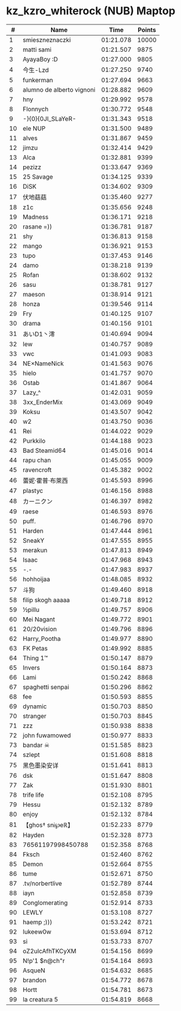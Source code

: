 # kz_kzro_whiterock (NUB) Maptop

|  # | Name | Time | Points |
|-------------- | -------------- | -------------- | -------------- | 
| 1 | smieszneznaczki | 01:21.078 | 10000 | 
| 2 | matti sami | 01:21.507 | 9875 | 
| 3 | AyayaBoy :D | 01:27.000 | 9805 | 
| 4 | 今生-Lzd | 01:27.250 | 9740 | 
| 5 | funkerman | 01:27.694 | 9663 | 
| 6 | alumno de alberto vignoni | 01:28.882 | 9609 | 
| 7 | hny | 01:29.992 | 9578 | 
| 8 | Flonnych | 01:30.772 | 9548 | 
| 9 | -}{0}{0JI_SLaYeR- | 01:31.343 | 9518 | 
| 10 | ele NUP | 01:31.500 | 9489 | 
| 11 | alves | 01:31.867 | 9459 | 
| 12 | jimzu | 01:32.414 | 9429 | 
| 13 | Alca | 01:32.881 | 9399 | 
| 14 | pezizz | 01:33.647 | 9369 | 
| 15 | 25 Savage | 01:34.125 | 9339 | 
| 16 | DiSK | 01:34.602 | 9309 | 
| 17 | 伏地菇菇 | 01:35.460 | 9277 | 
| 18 | z1c | 01:35.656 | 9248 | 
| 19 | Madness | 01:36.171 | 9218 | 
| 20 | rasane =)) | 01:36.781 | 9187 | 
| 21 | shy | 01:36.813 | 9158 | 
| 22 | mango | 01:36.921 | 9153 | 
| 23 | tupo | 01:37.453 | 9146 | 
| 24 | damo | 01:38.218 | 9139 | 
| 25 | Rofan | 01:38.602 | 9132 | 
| 26 | sasu | 01:38.781 | 9127 | 
| 27 | maeson | 01:38.914 | 9121 | 
| 28 | honza | 01:39.546 | 9114 | 
| 29 | Fry | 01:40.125 | 9107 | 
| 30 | drama | 01:40.156 | 9101 | 
| 31 | あいD1丶澪 | 01:40.694 | 9094 | 
| 32 | lew | 01:40.757 | 9089 | 
| 33 | vwc | 01:41.093 | 9083 | 
| 34 | NE×NameNick | 01:41.563 | 9076 | 
| 35 | hielo | 01:41.757 | 9070 | 
| 36 | Ostab | 01:41.867 | 9064 | 
| 37 | Lazy_^ | 01:42.031 | 9059 | 
| 38 | 3xx_EnderMix | 01:43.069 | 9049 | 
| 39 | Koksu | 01:43.507 | 9042 | 
| 40 | w2 | 01:43.750 | 9036 | 
| 41 | Rei | 01:44.022 | 9029 | 
| 42 | Purkkilo | 01:44.188 | 9023 | 
| 43 | Bad Steamid64 | 01:45.016 | 9014 | 
| 44 | rapu chan | 01:45.055 | 9009 | 
| 45 | ravencroft | 01:45.382 | 9002 | 
| 46 | 蕾妮·霍普·布萊西 | 01:45.593 | 8996 | 
| 47 | plastyc | 01:46.156 | 8988 | 
| 48 | カーニクン | 01:46.397 | 8982 | 
| 49 | raese | 01:46.593 | 8976 | 
| 50 | puff. | 01:46.796 | 8970 | 
| 51 | Harden | 01:47.444 | 8961 | 
| 52 | SneakY | 01:47.555 | 8955 | 
| 53 | merakun | 01:47.813 | 8949 | 
| 54 | Isaac | 01:47.968 | 8943 | 
| 55 | -.- | 01:47.983 | 8937 | 
| 56 | hohhoijaa | 01:48.085 | 8932 | 
| 57 | 斗狗 | 01:49.460 | 8918 | 
| 58 | filip skogh aaaaa | 01:49.718 | 8912 | 
| 59 | ½pillu | 01:49.757 | 8906 | 
| 60 | Mei Nagant | 01:49.772 | 8901 | 
| 61 | 20/20vision | 01:49.796 | 8896 | 
| 62 | Harry_Pootha | 01:49.977 | 8890 | 
| 63 | FK Petas | 01:49.992 | 8885 | 
| 64 | Thing 1™ | 01:50.147 | 8879 | 
| 65 | Invers | 01:50.164 | 8873 | 
| 66 | Lami | 01:50.242 | 8868 | 
| 67 | spaghetti senpai | 01:50.296 | 8862 | 
| 68 | fee | 01:50.593 | 8855 | 
| 69 | dynamic | 01:50.703 | 8850 | 
| 70 | stranger | 01:50.703 | 8845 | 
| 71 | zzz | 01:50.938 | 8838 | 
| 72 | john fuwamowed | 01:50.977 | 8833 | 
| 73 | bandar ☠ | 01:51.585 | 8823 | 
| 74 | szlept | 01:51.608 | 8818 | 
| 75 | 黑色墨染安详 | 01:51.641 | 8813 | 
| 76 | dsk | 01:51.647 | 8808 | 
| 77 | Zak | 01:51.930 | 8801 | 
| 78 | trife life | 01:52.108 | 8795 | 
| 79 | Hessu | 01:52.132 | 8789 | 
| 80 | enjoy | 01:52.132 | 8784 | 
| 81 | 【ghos† snᎥ℘eℝ】 | 01:52.233 | 8779 | 
| 82 | Hayden | 01:52.328 | 8773 | 
| 83 | 76561197998450788 | 01:52.358 | 8768 | 
| 84 | Fksch | 01:52.460 | 8762 | 
| 85 | Demon | 01:52.664 | 8755 | 
| 86 | tume | 01:52.671 | 8750 | 
| 87 | .tv/norbertlive | 01:52.789 | 8744 | 
| 88 | iayn | 01:52.858 | 8739 | 
| 89 | Conglomerating | 01:52.914 | 8733 | 
| 90 | LEWLY | 01:53.108 | 8727 | 
| 91 | haemp ;))) | 01:53.242 | 8721 | 
| 92 | lukeew0w | 01:53.694 | 8712 | 
| 93 | si | 01:53.733 | 8707 | 
| 94 | oZ2ulcAfhTKCyXM | 01:54.156 | 8699 | 
| 95 | N!p'1 $n@ch"r | 01:54.164 | 8693 | 
| 96 | 󠀡󠀡⁧⁧AsqueN | 01:54.632 | 8685 | 
| 97 | brandon | 01:54.772 | 8678 | 
| 98 | Hortt | 01:54.781 | 8673 | 
| 99 | la creatura 5 | 01:54.819 | 8668 | 

